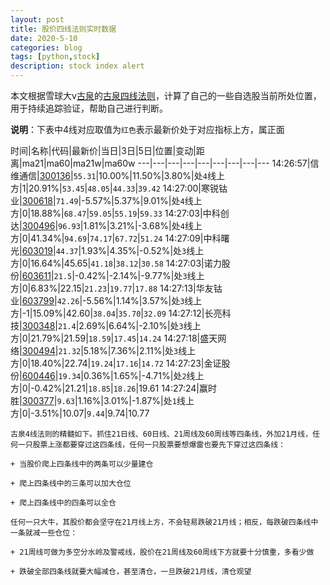 ```yaml
---
layout: post
title: 股价四线法则实时数据
date: 2020-5-10
categories: blog
tags: [python,stock]
description: stock index alert
---
```



本文根据雪球大v[古泉](https://xueqiu.com/u/7148646888)的[古泉四线法则](https://xueqiu.com/7148646888/130498192)，计算了自己的一些自选股当前所处位置，用于持续追踪验证，帮助自己进行判断。

**说明**：下表中4线对应取值为`红色`表示最新价处于对应指标上方，属正面

时间|名称|代码|最新价|当日|3日|5日|位置|变动|距离|ma21|ma60|ma21w|ma60w
---|---|---|---|---|---|---|---|---
14:26:57|信维通信|[300136](https://xueqiu.com/S/SZ300136)|`55.31`|10.00%|11.50%|3.80%|处`4`线上方|1|20.91%|`53.45`|`48.05`|`44.33`|`39.42`
14:27:00|寒锐钴业|[300618](https://xueqiu.com/S/SZ300618)|`71.49`|-5.57%|5.37%|9.01%|处`4`线上方|0|18.88%|`68.47`|`59.05`|`55.19`|`59.33`
14:27:03|中科创达|[300496](https://xueqiu.com/S/SZ300496)|`96.93`|1.81%|3.21%|-3.68%|处`4`线上方|0|41.34%|`94.69`|`74.17`|`67.72`|`51.24`
14:27:09|中科曙光|[603019](https://xueqiu.com/S/SH603019)|`44.37`|1.93%|4.35%|-0.52%|处`3`线上方|0|16.64%|45.65|`41.18`|`38.12`|`30.58`
14:27:03|诺力股份|[603611](https://xueqiu.com/S/SH603611)|`21.5`|-0.42%|-2.14%|-9.77%|处`3`线上方|0|6.83%|22.15|`21.23`|`19.77`|`17.88`
14:27:13|华友钴业|[603799](https://xueqiu.com/S/SH603799)|`42.26`|-5.56%|1.14%|3.57%|处`3`线上方|-1|15.09%|42.60|`38.04`|`35.70`|`32.09`
14:27:12|长亮科技|[300348](https://xueqiu.com/S/SZ300348)|`21.4`|2.69%|6.64%|-2.10%|处`3`线上方|0|21.79%|21.59|`18.59`|`17.45`|`14.24`
14:27:18|盛天网络|[300494](https://xueqiu.com/S/SZ300494)|`21.32`|5.18%|7.36%|2.11%|处`3`线上方|0|18.40%|22.74|`19.24`|`17.16`|`14.72`
14:27:23|金证股份|[600446](https://xueqiu.com/S/SH600446)|`19.34`|0.36%|1.65%|-4.71%|处`2`线上方|0|-0.42%|21.21|`18.85`|`18.26`|19.61
14:27:24|赢时胜|[300377](https://xueqiu.com/S/SZ300377)|`9.63`|1.16%|3.01%|-1.87%|处`1`线上方|0|-3.51%|10.07|`9.44`|9.74|10.77

```
古泉4线法则的精髓如下。抓住21日线、60日线、21周线及60周线等四条线，外加21月线，任何一只股票上涨都要穿过这四条线，任何一只股票要想爆雷也要先下穿过这四条线：

+ 当股价爬上四条线中的两条可以少量建仓

+ 爬上四条线中的三条可以加大仓位

+ 爬上四条线中的四条可以全仓

任何一只大牛，其股价都会坚守在21月线上方，不会轻易跌破21月线；相反，每跌破四条线中一条就减一些仓位：

+ 21周线可做为多空分水岭及警戒线，股价在21周线及60周线下方就要十分慎重，多看少做

+ 跌破全部四条线就要大幅减仓，甚至清仓，一旦跌破21月线，清仓观望
```